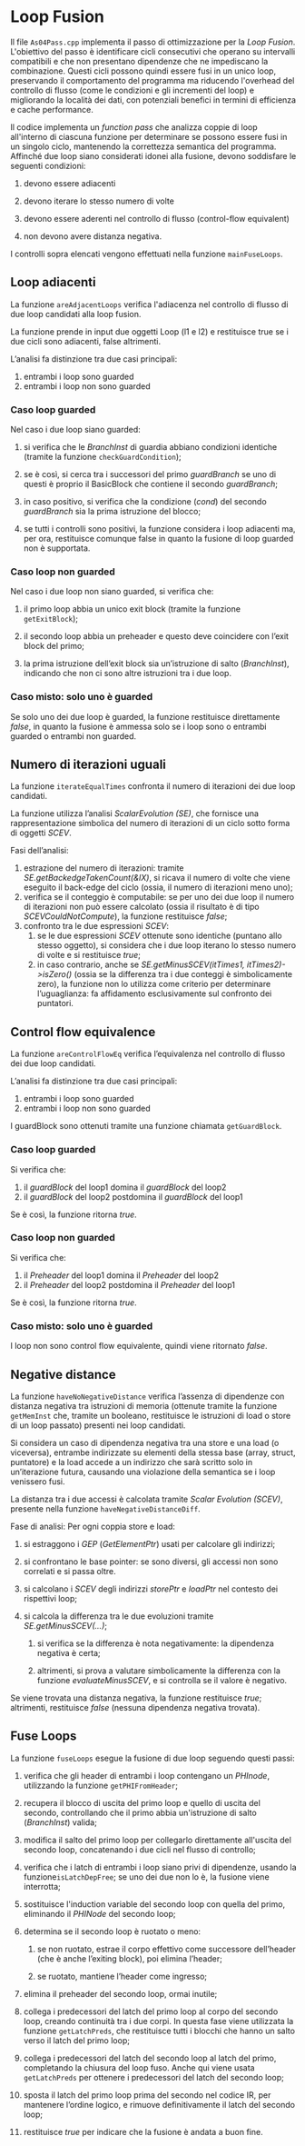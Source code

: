 # Loop Fusion
Il file `As04Pass.cpp` implementa il passo di ottimizzazione per la *Loop Fusion*.
L'obiettivo del passo è identificare cicli consecutivi che operano su intervalli compatibili e che non presentano dipendenze che ne impediscano la combinazione.
Questi cicli possono quindi essere fusi in un unico loop, preservando il comportamento del programma ma riducendo l'overhead del controllo di flusso (come le condizioni e gli incrementi del loop) e migliorando la località dei dati, con potenziali benefici in termini di efficienza e cache performance.

Il codice implementa un *function pass* che analizza coppie di loop all'interno di ciascuna funzione per determinare se possono essere fusi in un singolo ciclo, mantenendo la correttezza semantica del programma.
Affinché due loop siano considerati idonei alla fusione, devono soddisfare le seguenti condizioni:

1. devono essere adiacenti 

2. devono iterare lo stesso numero di volte

3. devono essere aderenti nel controllo di flusso (control-flow equivalent)

4. non devono avere distanza negativa.

I controlli sopra elencati vengono effettuati nella funzione `mainFuseLoops`.

## Loop adiacenti
La funzione `areAdjacentLoops` verifica l'adiacenza nel controllo di flusso di due loop candidati alla loop fusion.

La funzione prende in input due oggetti Loop (l1 e l2) e restituisce true se i due cicli sono adiacenti, false altrimenti.

L’analisi fa distinzione tra due casi principali:

1. entrambi i loop sono guarded
2. entrambi i loop non sono guarded

### Caso loop guarded
Nel caso i due loop siano guarded:
1. si verifica che le *BranchInst* di guardia abbiano condizioni identiche (tramite la funzione `checkGuardCondition`);

2. se è così, si cerca tra i successori del primo *guardBranch* se uno di questi è proprio il BasicBlock che contiene il secondo *guardBranch*;

3. in caso positivo, si verifica che la condizione (*cond*) del secondo *guardBranch* sia la prima istruzione del blocco;

4. se tutti i controlli sono positivi, la funzione considera i loop adiacenti ma, per ora, restituisce comunque false in quanto la fusione di loop guarded non è supportata.

### Caso loop non guarded
Nel caso i due loop non siano guarded, si verifica che:

1. il primo loop abbia un unico exit block (tramite la funzione `getExitBlock`);

2. il secondo loop abbia un preheader e questo deve coincidere con l’exit block del primo;

3. la prima istruzione dell’exit block sia un’istruzione di salto (*BranchInst*), indicando che non ci sono altre istruzioni tra i due loop.

### Caso misto: solo uno è guarded
Se solo uno dei due loop è guarded, la funzione restituisce direttamente *false*, in quanto la fusione è ammessa solo se i loop sono o entrambi guarded o entrambi non guarded.

## Numero di iterazioni uguali
La funzione `iterateEqualTimes` confronta il numero di iterazioni dei due loop candidati.

La funzione utilizza l’analisi *ScalarEvolution (SE)*, che fornisce una rappresentazione simbolica del numero di iterazioni di un ciclo sotto forma di oggetti *SCEV*.

Fasi dell’analisi:
1. estrazione del numero di iterazioni: tramite *SE.getBackedgeTakenCount(&lX)*, si ricava il numero di volte che viene eseguito il back-edge del ciclo (ossia, il numero di iterazioni meno uno);
2. verifica se il conteggio è computabile: se per uno dei due loop il numero di iterazioni non può essere calcolato (ossia il risultato è di tipo *SCEVCouldNotCompute*), la funzione restituisce *false*;
3. confronto tra le due espressioni *SCEV*: 
    1. se le due espressioni *SCEV* ottenute sono identiche (puntano allo stesso oggetto), si considera che i due loop iterano lo stesso numero di volte e si restituisce *true*;
    2. in caso contrario, anche se *SE.getMinusSCEV(itTimes1, itTimes2)->isZero()* (ossia se la differenza tra i due conteggi è simbolicamente zero), la funzione non lo utilizza come criterio per determinare l’uguaglianza: fa affidamento esclusivamente sul confronto dei puntatori.

## Control flow equivalence
La funzione `areControlFlowEq` verifica l’equivalenza nel controllo di flusso dei due loop candidati.

L’analisi fa distinzione tra due casi principali:

1. entrambi i loop sono guarded
2. entrambi i loop non sono guarded

I guardBlock sono ottenuti tramite una funzione chiamata `getGuardBlock`.

### Caso loop guarded
Si verifica che:
1. il *guardBlock* del loop1 domina il *guardBlock* del loop2
2. il *guardBlock* del loop2 postdomina il *guardBlock* del loop1

Se è così, la funzione ritorna *true*.

### Caso loop non guarded
Si verifica che:
1. il *Preheader* del loop1 domina il *Preheader* del loop2
2. il *Preheader* del loop2 postdomina il *Preheader* del loop1

Se è così, la funzione ritorna *true*.

### Caso misto: solo uno è guarded
I loop non sono control flow equivalente, quindi viene ritornato *false*.

## Negative distance
La funzione `haveNoNegativeDistance` verifica l’assenza di dipendenze con distanza negativa tra istruzioni di memoria (ottenute tramite la funzione `getMemInst` che, tramite un booleano, restituisce le istruzioni di load o store di un loop passato) presenti nei loop candidati.

Si considera un caso di dipendenza negativa tra una store e una load (o viceversa), entrambe indirizzate su elementi della stessa base (array, struct, puntatore) e la load accede a un indirizzo che sarà scritto solo in un’iterazione futura, causando una violazione della semantica se i loop venissero fusi.

La distanza tra i due accessi è calcolata tramite *Scalar Evolution (SCEV)*, presente nella funzione `haveNegativeDistanceDiff`.

Fase di analisi: Per ogni coppia store e load:

1. si estraggono i *GEP* (*GetElementPtr*) usati per calcolare gli indirizzi;

2. si confrontano le base pointer: se sono diversi, gli accessi non sono correlati e si passa oltre.

3. si calcolano i *SCEV* degli indirizzi *storePtr* e *loadPtr* nel contesto dei rispettivi loop;

4. si calcola la differenza tra le due evoluzioni tramite *SE.getMinusSCEV(...)*;

    1. si verifica se la differenza è nota negativamente: la dipendenza negativa è certa;
    
    2. altrimenti, si prova a valutare simbolicamente la differenza con la funzione *evaluateMinusSCEV*, e si controlla se il valore è negativo.

Se viene trovata una distanza negativa, la funzione restituisce *true*; altrimenti, restituisce *false* (nessuna dipendenza negativa trovata).

## Fuse Loops
La funzione `fuseLoops` esegue la fusione di due loop seguendo questi passi:

1. verifica che gli header di entrambi i loop contengano un *PHInode*, utilizzando la funzione `getPHIFromHeader`;

2. recupera il blocco di uscita del primo loop e quello di uscita del secondo, controllando che il primo abbia un'istruzione di salto (*BranchInst*) valida;

3. modifica il salto del primo loop per collegarlo direttamente all'uscita del secondo loop, concatenando i due cicli nel flusso di controllo;

4. verifica che i latch di entrambi i loop siano privi di dipendenze, usando la funzione`isLatchDepFree`; se uno dei due non lo è, la fusione viene interrotta;

5. sostituisce l'induction variable del secondo loop con quella del primo, eliminando il *PHINode* del secondo loop;

6. determina se il secondo loop è ruotato o meno:

    1. se non ruotato, estrae il corpo effettivo come successore dell’header (che è anche l’exiting block), poi elimina l’header;
    
    2. se ruotato, mantiene l’header come ingresso;

7. elimina il preheader del secondo loop, ormai inutile;

8. collega i predecessori del latch del primo loop al corpo del secondo loop, creando continuità tra i due corpi. In questa fase viene utilizzata la funzione `getLatchPreds`, che restituisce tutti i blocchi che hanno un salto verso il latch del primo loop;

9. collega i predecessori del latch del secondo loop al latch del primo, completando la chiusura del loop fuso. Anche qui viene usata `getLatchPreds` per ottenere i predecessori del latch del secondo loop;

10. sposta il latch del primo loop prima del secondo nel codice IR, per mantenere l’ordine logico, e rimuove definitivamente il latch del secondo loop;

11. restituisce *true* per indicare che la fusione è andata a buon fine.